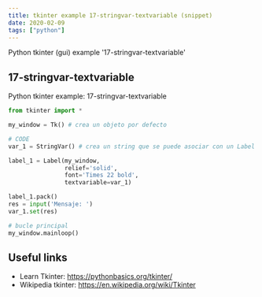```yaml
---
title: tkinter example 17-stringvar-textvariable (snippet)
date: 2020-02-09
tags: ["python"]
---
```

Python tkinter (gui) example '17-stringvar-textvariable'


## 17-stringvar-textvariable

Python tkinter example: 17-stringvar-textvariable

```python
from tkinter import *

my_window = Tk() # crea un objeto por defecto

# CODE
var_1 = StringVar() # crea un string que se puede asociar con un Label

label_1 = Label(my_window,
                relief='solid',
                font='Times 22 bold',
                textvariable=var_1)

label_1.pack()
res = input('Mensaje: ')
var_1.set(res)

# bucle principal
my_window.mainloop()


```

## Useful links

- Learn Tkinter: https://pythonbasics.org/tkinter/
- Wikipedia tkinter: https://en.wikipedia.org/wiki/Tkinter

